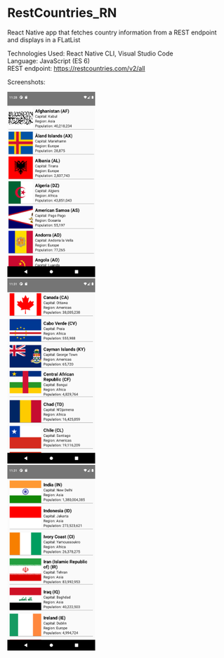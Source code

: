 # RestCountries_RN

React Native app that fetches country information from a REST endpoint and displays in a FLatList

Technologies Used: React Native CLI, Visual Studio Code  
Language: JavaScript (ES 6)  
REST endpoint: https://restcountries.com/v2/all  

Screenshots:


<div align="left">
    <img src="/screenshots/1.png" width="200px"></img>
</div>  

<div align="left">
    <img src="/screenshots/2.png" width="200px"></img>
</div>  

<div align="left">
    <img src="/screenshots/3.png" width="200px"></img>
</div>  

